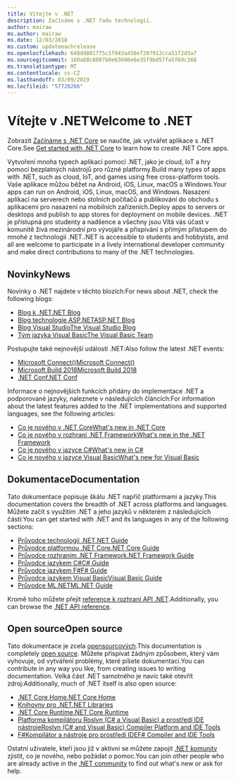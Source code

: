 ```yaml
---
title: Vítejte v .NET
description: Začínáme s .NET řadu technologií.
author: mairaw
ms.author: mairaw
ms.date: 12/03/2018
ms.custom: updateeachrelease
ms.openlocfilehash: 648dd8017f5c1f043a450ef207912cca51f2d3a7
ms.sourcegitcommit: 160a88c8087b0e63606e6e35f9bd57fa5f69c168
ms.translationtype: MT
ms.contentlocale: cs-CZ
ms.lasthandoff: 03/09/2019
ms.locfileid: "57720266"
---
```

# <a name="welcome-to-net"></a><span data-ttu-id="c3aab-103">Vítejte v .NET</span><span class="sxs-lookup"><span data-stu-id="c3aab-103">Welcome to .NET</span></span>

<span data-ttu-id="c3aab-104">Zobrazit [Začínáme s .NET Core](core/get-started.md) se naučíte, jak vytvářet aplikace s .NET Core.</span><span class="sxs-lookup"><span data-stu-id="c3aab-104">See [Get started with .NET Core](core/get-started.md) to learn how to create .NET Core apps.</span></span>

<span data-ttu-id="c3aab-105">Vytvoření mnoha typech aplikací pomocí .NET, jako je cloud, IoT a hry pomocí bezplatných nástrojů pro různé platformy.</span><span class="sxs-lookup"><span data-stu-id="c3aab-105">Build many types of apps with .NET, such as cloud, IoT, and games using free cross-platform tools.</span></span> <span data-ttu-id="c3aab-106">Vaše aplikace můžou běžet na Android, iOS, Linux, macOS a Windows.</span><span class="sxs-lookup"><span data-stu-id="c3aab-106">Your apps can run on Android, iOS, Linux, macOS, and Windows.</span></span> <span data-ttu-id="c3aab-107">Nasazení aplikací na serverech nebo stolních počítačů a publikování do obchodu s aplikacemi pro nasazení na mobilních zařízeních.</span><span class="sxs-lookup"><span data-stu-id="c3aab-107">Deploy apps to servers or desktops and publish to app stores for deployment on mobile devices.</span></span> <span data-ttu-id="c3aab-108">.NET je přístupná pro studenty a nadšence a všechny jsou Vítá vás účast v komunitě živá mezinárodní pro vývojáře a přispívání s přímým přístupem do mnohé z technologií .NET.</span><span class="sxs-lookup"><span data-stu-id="c3aab-108">.NET is accessible to students and hobbyists, and all are welcome to participate in a lively international developer community and make direct contributions to many of the .NET technologies.</span></span>

## <a name="news"></a><span data-ttu-id="c3aab-109">Novinky</span><span class="sxs-lookup"><span data-stu-id="c3aab-109">News</span></span>

<span data-ttu-id="c3aab-110">Novinky o .NET najdete v těchto blozích:</span><span class="sxs-lookup"><span data-stu-id="c3aab-110">For news about .NET, check the following blogs:</span></span>

- [<span data-ttu-id="c3aab-111">Blog k .NET</span><span class="sxs-lookup"><span data-stu-id="c3aab-111">.NET Blog</span></span>](https://devblogs.microsoft.com/dotnet/)
- [<span data-ttu-id="c3aab-112">Blog technologie ASP.NET</span><span class="sxs-lookup"><span data-stu-id="c3aab-112">ASP.NET Blog</span></span>](https://devblogs.microsoft.com/aspnet/)
- [<span data-ttu-id="c3aab-113">Blog Visual Studio</span><span class="sxs-lookup"><span data-stu-id="c3aab-113">The Visual Studio Blog</span></span>](https://devblogs.microsoft.com/visualstudio/)
- [<span data-ttu-id="c3aab-114">Tým jazyka Visual Basic</span><span class="sxs-lookup"><span data-stu-id="c3aab-114">The Visual Basic Team</span></span>](https://devblogs.microsoft.com/vbteam/)

<span data-ttu-id="c3aab-115">Postupujte také nejnovější události .NET:</span><span class="sxs-lookup"><span data-stu-id="c3aab-115">Also follow the latest .NET events:</span></span>

- [<span data-ttu-id="c3aab-116">Microsoft Connect()</span><span class="sxs-lookup"><span data-stu-id="c3aab-116">Microsoft Connect()</span></span>](https://www.microsoft.com/connectevent)
- [<span data-ttu-id="c3aab-117">Microsoft Build 2018</span><span class="sxs-lookup"><span data-stu-id="c3aab-117">Microsoft Build 2018</span></span>](https://channel9.msdn.com/Events/Build/2018)
- [<span data-ttu-id="c3aab-118">.NET Conf</span><span class="sxs-lookup"><span data-stu-id="c3aab-118">.NET Conf</span></span>](https://www.dotnetconf.net/)

<span data-ttu-id="c3aab-119">Informace o nejnovějších funkcích přidány do implementace .NET a podporované jazyky, naleznete v následujících článcích:</span><span class="sxs-lookup"><span data-stu-id="c3aab-119">For information about the latest features added to the .NET implementations and supported languages, see the following articles:</span></span>

- [<span data-ttu-id="c3aab-120">Co je nového v .NET Core</span><span class="sxs-lookup"><span data-stu-id="c3aab-120">What's new in .NET Core</span></span>](core/whats-new/index.md)
- [<span data-ttu-id="c3aab-121">Co je nového v rozhraní .NET Framework</span><span class="sxs-lookup"><span data-stu-id="c3aab-121">What's new in the .NET Framework</span></span>](framework/whats-new/index.md)
- [<span data-ttu-id="c3aab-122">Co je nového v jazyce C#</span><span class="sxs-lookup"><span data-stu-id="c3aab-122">What's new in C#</span></span>](csharp/whats-new/index.md)
- [<span data-ttu-id="c3aab-123">Co je nového v jazyce Visual Basic</span><span class="sxs-lookup"><span data-stu-id="c3aab-123">What's new for Visual Basic</span></span>](visual-basic/getting-started/whats-new.md)

## <a name="documentation"></a><span data-ttu-id="c3aab-124">Dokumentace</span><span class="sxs-lookup"><span data-stu-id="c3aab-124">Documentation</span></span>

<span data-ttu-id="c3aab-125">Tato dokumentace popisuje škálu .NET napříč platformami a jazyky.</span><span class="sxs-lookup"><span data-stu-id="c3aab-125">This documentation covers the breadth of .NET across platforms and languages.</span></span> <span data-ttu-id="c3aab-126">Můžete začít s využitím .NET a jeho jazyků v některém z následujících částí:</span><span class="sxs-lookup"><span data-stu-id="c3aab-126">You can get started with .NET and its languages in any of the following sections:</span></span>

- [<span data-ttu-id="c3aab-127">Průvodce technologií .NET</span><span class="sxs-lookup"><span data-stu-id="c3aab-127">.NET Guide</span></span>](standard/index.md)
- [<span data-ttu-id="c3aab-128">Průvodce platformou .NET Core</span><span class="sxs-lookup"><span data-stu-id="c3aab-128">.NET Core Guide</span></span>](core/index.md)
- [<span data-ttu-id="c3aab-129">Průvodce rozhraním .NET Framework</span><span class="sxs-lookup"><span data-stu-id="c3aab-129">.NET Framework Guide</span></span>](framework/index.md)
- [<span data-ttu-id="c3aab-130">Průvodce jazykem C#</span><span class="sxs-lookup"><span data-stu-id="c3aab-130">C# Guide</span></span>](csharp/index.md)
- [<span data-ttu-id="c3aab-131">Průvodce jazykem F#</span><span class="sxs-lookup"><span data-stu-id="c3aab-131">F# Guide</span></span>](fsharp/index.md)
- [<span data-ttu-id="c3aab-132">Průvodce jazykem Visual Basic</span><span class="sxs-lookup"><span data-stu-id="c3aab-132">Visual Basic Guide</span></span>](visual-basic/index.md)
- [<span data-ttu-id="c3aab-133">Průvodce ML.NET</span><span class="sxs-lookup"><span data-stu-id="c3aab-133">ML.NET Guide</span></span>](machine-learning/index.md)

<span data-ttu-id="c3aab-134">Kromě toho můžete přejít [reference k rozhraní API .NET](/dotnet/api).</span><span class="sxs-lookup"><span data-stu-id="c3aab-134">Additionally, you can browse the [.NET API reference](/dotnet/api).</span></span>

## <a name="open-source"></a><span data-ttu-id="c3aab-135">Open source</span><span class="sxs-lookup"><span data-stu-id="c3aab-135">Open source</span></span>

<span data-ttu-id="c3aab-136">Tato dokumentace je zcela [opensourcových](https://github.com/dotnet/docs).</span><span class="sxs-lookup"><span data-stu-id="c3aab-136">This documentation is completely [open source](https://github.com/dotnet/docs).</span></span> <span data-ttu-id="c3aab-137">Můžete přispívat žádným způsobem, který vám vyhovuje, od vytváření problémy, které píšete dokumentaci.</span><span class="sxs-lookup"><span data-stu-id="c3aab-137">You can contribute in any way you like, from creating issues to writing documentation.</span></span> <span data-ttu-id="c3aab-138">Velká část .NET samotného je navíc také otevřít zdroj:</span><span class="sxs-lookup"><span data-stu-id="c3aab-138">Additionally, much of .NET itself is also open source:</span></span>

- [<span data-ttu-id="c3aab-139">.NET Core Home</span><span class="sxs-lookup"><span data-stu-id="c3aab-139">.NET Core Home</span></span>](https://github.com/dotnet/core)
- [<span data-ttu-id="c3aab-140">Knihovny pro .NET</span><span class="sxs-lookup"><span data-stu-id="c3aab-140">.NET Libraries</span></span>](https://github.com/dotnet/corefx)
- [<span data-ttu-id="c3aab-141">.NET Core Runtime</span><span class="sxs-lookup"><span data-stu-id="c3aab-141">.NET Core Runtime</span></span>](https://github.com/dotnet/coreclr)
- [<span data-ttu-id="c3aab-142">Platforma kompilátoru Roslyn (C# a Visual Basic) a prostředí IDE nástroje</span><span class="sxs-lookup"><span data-stu-id="c3aab-142">Roslyn (C# and Visual Basic) Compiler Platform and IDE Tools</span></span>](https://github.com/dotnet/roslyn)
- [<span data-ttu-id="c3aab-143">F#Kompilátor a nástroje pro prostředí IDE</span><span class="sxs-lookup"><span data-stu-id="c3aab-143">F# Compiler and IDE Tools</span></span>](https://github.com/microsoft/visualfsharp)

<span data-ttu-id="c3aab-144">Ostatní uživatele, kteří jsou již v aktivní se můžete zapojit [.NET komunity](https://www.microsoft.com/net/community) zjistit, co je nového, nebo požádat o pomoc.</span><span class="sxs-lookup"><span data-stu-id="c3aab-144">You can join other people who are already active in the [.NET community](https://www.microsoft.com/net/community) to find out what's new or ask for help.</span></span>
